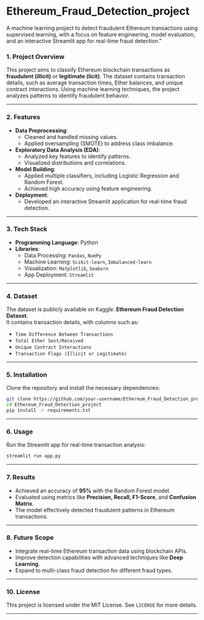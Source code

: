 # Ethereum_Fraud_Detection_project
A machine learning project to detect fraudulent Ethereum transactions using supervised learning, with a focus on feature engineering, model evaluation, and an interactive Streamlit app for real-time fraud detection."

### **1. Project Overview**
This project aims to classify Ethereum blockchain transactions as **fraudulent (illicit)** or **legitimate (licit)**. The dataset contains transaction details, such as average transaction times, Ether balances, and unique contract interactions. Using machine learning techniques, the project analyzes patterns to identify fraudulent behavior.

---

### **2. Features**
- **Data Preprocessing**:
  - Cleaned and handled missing values.
  - Applied oversampling (SMOTE) to address class imbalance.
- **Exploratory Data Analysis (EDA)**:
  - Analyzed key features to identify patterns.
  - Visualized distributions and correlations.
- **Model Building**:
  - Applied multiple classifiers, including Logistic Regression and Random Forest.
  - Achieved high accuracy using feature engineering.
- **Deployment**:
  - Developed an interactive Streamlit application for real-time fraud detection.

---

### **3. Tech Stack**
- **Programming Language**: Python  
- **Libraries**:
  - Data Processing: `Pandas`, `NumPy`
  - Machine Learning: `Scikit-learn`, `Imbalanced-learn`
  - Visualization: `Matplotlib`, `Seaborn`
  - App Deployment: `Streamlit`

---

### **4. Dataset**
The dataset is publicly available on Kaggle: **Ethereum Fraud Detection Dataset**.  
It contains transaction details, with columns such as:
- `Time Difference Between Transactions`
- `Total Ether Sent/Received`
- `Unique Contract Interactions`
- `Transaction Flags (Illicit or Legitimate)`

---

### **5. Installation**
Clone the repository and install the necessary dependencies:

```bash
git clone https://github.com/your-username/Ethereum_Fraud_Detection_project.git
cd Ethereum_Fraud_Detection_project
pip install -r requirements.txt
```

---

### **6. Usage**
Run the Streamlit app for real-time transaction analysis:

```bash
streamlit run app.py
```

---

### **7. Results**
- Achieved an accuracy of **95%** with the Random Forest model.
- Evaluated using metrics like **Precision, Recall, F1-Score**, and **Confusion Matrix**.
- The model effectively detected fraudulent patterns in Ethereum transactions.

---

### **8. Future Scope**
- Integrate real-time Ethereum transaction data using blockchain APIs.
- Improve detection capabilities with advanced techniques like **Deep Learning**.
- Expand to multi-class fraud detection for different fraud types.

---

### **10. License**
This project is licensed under the MIT License. See `LICENSE` for more details.

---
